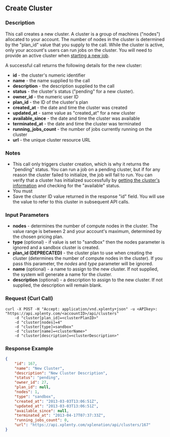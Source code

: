 ## Create Cluster

### Description
This call creates a new cluster. A cluster is a group of machines ("nodes") allocated to your account. The number of nodes in the cluster is determined by the "plan_id" value that you supply to the call. While the cluster is active, only your account's users can run jobs on the cluster.
You will need to provide an active cluster when [starting a new job](https://github.com/xplenty/xplenty-api-doc/blob/master/sections/run-job.md).

A successful call returns the following details for the new cluster:
* **id** - the cluster's numeric identifier
* **name** - the name supplied to the call
* **description** - the description supplied to the call
* **status** - the cluster's status ("pending" for a new cluster).
* **owner_id** - the numeric user ID
* **plan_id** - the ID of the cluster's plan
* **created_at** - the date and time the cluster was created
* **updated_at** - same value as "created_at" for a new cluster
* **available_since** - the date and time the cluster was available
* **terminated_at** - the date and time the cluster was terminated
* **running_jobs_count** - the number of jobs currently running on the cluster
* **url** - the unique cluster resource URL

### Notes
* This call only triggers cluster creation, which is why it returns the "pending" status. You can run a job on a pending cluster, but if for any reason the cluster failed to initialize, the job will fail to run.
You can verify that a cluster has initialized successfully by [getting the cluster's information](https://github.com/xplenty/xplenty-api-doc/blob/master/sections/get-cluster-information.md) and checking for the "available" status.
* You must 
* Save the cluster ID value returned in the response "id" field. You will use the value to refer to this cluster in subsequent API calls.

### Input Parameters
* **nodes** - determines the number of compute nodes in the cluster. The value range is between 2 and your account's maximum, determined by the chosen pricing plan. 
* **type** (optional) - if value is set to "sandbox" then the nodes parameter is ignored and a sandbox cluster is created.
* **plan_id (DEPRECATED)** - the cluster plan to use when creating the cluster (determines the number of compute nodes in the cluster). If you pass this parameter, the *nodes* and *type* parameter will be ignored.
* **name** (optional) - a name to assign to the new cluster. If not supplied, the system will generate a name for the cluster.
* **description** (optional) - a description to assign to the new cluster. If not supplied, the description will remain blank.

### Request (Curl Call)
```shell
curl -X POST -H "Accept: application/vnd.xplenty+json" -u <APIkey>: "https://api.xplenty.com/<accountID>/api/clusters" 
	-d "cluster[plan_id]=<clusterPlanID>" 
	-d "cluster[nodes]=4"
	-d "cluster[type]=sandbox"
	-d "cluster[name]=<clusterName>" 
	-d "cluster[description]=<clusterDescription>"
```

### Response Example
```json
{
	"id": 167,
	"name": "New Cluster",
	"description": "New Cluster Description",
	"status": "pending",
	"owner_id": 27,
	"plan_id": null,
	"nodes": 1,
	"type": "sandbox",
	"created_at": "2013-03-03T13:06:51Z",
	"updated_at": "2013-03-03T13:06:51Z",
	"available_since": null,
	"terminated_at": "2013-04-17T07:37:33Z",
	"running_jobs_count": 0,
	"url": "https://api.xplenty.com/xplenation/api/clusters/167"
}
```
